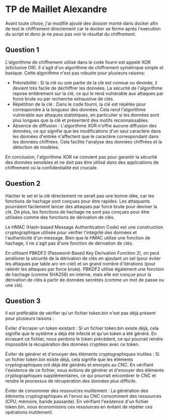 # TP de Maillet Alexandre

Avant toute chose, j'ai modifié ajouté des dossier monté dans docker afin de test le chiffrement directement car le docker se ferme après l'execution du script et donc je ne peux pas voir le résultat du chiffrement.
## Question 1
L'algorithme de chiffrement utilisé dans le code fourni est appelé XOR (eXclusive OR). Il s'agit d'un algorithme de chiffrement symétrique simple et basique.
Cette algorithme n'est pas robuste pour plusieurs raisons:
- Prévisibilité : Si la clé ou une partie de la clé est connue ou devinée, il devient très facile de déchiffrer les données. La sécurité de l'algorithme repose entièrement sur la clé, ce qui le rend vulnérable aux attaques par force brute ou par recherche exhaustive de clés.
- Répétition de la clé : Dans le code fourni, la clé est répétée pour correspondre à la longueur des données. Cela rend l'algorithme vulnérable aux attaques statistiques, en particulier si les données sont plus longues que la clé et présentent des motifs reconnaissables.
- Absence de diffusion : L'algorithme XOR n'offre aucune diffusion des données, ce qui signifie que les modifications d'un seul caractère dans les données d'entrée n'affectent que le caractère correspondant dans les données chiffrées. Cela facilite l'analyse des données chiffrées et la détection de modèles.

En conclusion, l'algorithme XOR ne convient pas pour garantir la sécurité des données sensibles et ne doit pas être utilisé dans des applications de chiffrement où la confidentialité est cruciale.


## Question 2
Hacher le sel et la clé directement ne serait pas une bonne idée, car les fonctions de hachage sont conçues pour être rapides. Les attaquants pourraient facilement lancer des attaques par force brute pour deviner la clé. De plus, les fonctions de hachage ne sont pas conçues pour être utilisées comme des fonctions de dérivation de clés.

Le HMAC (Hash-based Message Authentication Code) est une construction cryptographique utilisée pour vérifier l'intégrité des données et l'authenticité d'un message. Bien que le HMAC utilise une fonction de hachage, il ne s'agit pas d'une fonction de dérivation de clés.

En utilisant PBKDF2 (Password-Based Key Derivation Function 2), on peut améliorer la sécurité de la dérivation de clés en ajoutant un sel (pour éviter les attaques par table arc-en-ciel) et un grand nombre d'itérations (pour ralentir les attaques par force brute). PBKDF2 utilise également une fonction de hachage (comme SHA256) en interne, mais elle est conçue pour la dérivation de clés à partir de données secrètes (comme un mot de passe ou une clé).

## Question 3
Il est préférable de vérifier qu'un fichier token.bin n'est pas déjà présent pour plusieurs raisons :

Éviter d'écraser un token existant : Si un fichier token.bin existe déjà, cela signifie que le système a déjà été infecté et qu'un token a été généré. En écrasant ce fichier, nous perdons le token précédent, ce qui pourrait rendre impossible la récupération des données cryptées avec ce token.

Éviter de générer et d'envoyer des éléments cryptographiques inutiles : Si un fichier token.bin existe déjà, cela signifie que les éléments cryptographiques ont déjà été générés et envoyés au CNC. En vérifiant l'existence de ce fichier, nous évitons de générer et d'envoyer des éléments cryptographiques supplémentaires, ce qui pourrait encombrer le CNC et rendre le processus de récupération des données plus difficile.

Éviter de consommer des ressources inutilement : La génération des éléments cryptographiques et l'envoi au CNC consomment des ressources (CPU, mémoire, bande passante). En vérifiant l'existence d'un fichier token.bin, nous économisons ces ressources en évitant de répéter ces opérations inutilement.